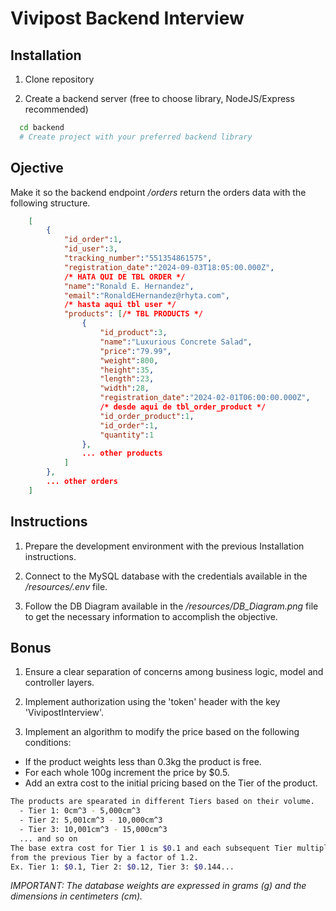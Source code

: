 # Vivipost Backend Interview

## Installation

1. Clone repository

2. Create a backend server (free to choose library, NodeJS/Express recommended)

```bash
  cd backend
  # Create project with your preferred backend library
```

## Ojective

Make it so the backend endpoint _/orders_ return the orders data with the following structure.

```json
    [
        {
            "id_order":1,
            "id_user":3,
            "tracking_number":"551354861575",
            "registration_date":"2024-09-03T18:05:00.000Z",
            /* HATA QUI DE TBL ORDER */
            "name":"Ronald E. Hernandez",
            "email":"RonaldEHernandez@rhyta.com",
            /* hasta aqui tbl user */
            "products": [/* TBL PRODUCTS */
                {
                    "id_product":3,
                    "name":"Luxurious Concrete Salad",
                    "price":"79.99",
                    "weight":800,
                    "height":35,
                    "length":23,
                    "width":28,
                    "registration_date":"2024-02-01T06:00:00.000Z",
                    /* desde aqui de tbl_order_product */
                    "id_order_product":1,
                    "id_order":1,
                    "quantity":1
                },
                ... other products
            ]
        },
        ... other orders
    ]
```

## Instructions

1. Prepare the development environment with the previous Installation instructions.

2. Connect to the MySQL database with the credentials available in the _/resources/.env_ file.

3. Follow the DB Diagram available in the _/resources/DB_Diagram.png_ file to get the necessary information to accomplish the objective.

## Bonus

1. Ensure a clear separation of concerns among business logic, model and controller layers.

2. Implement authorization using the 'token' header with the key 'VivipostInterview'.

3. Implement an algorithm to modify the price based on the following conditions:

- If the product weights less than 0.3kg the product is free.
- For each whole 100g increment the price by $0.5.
- Add an extra cost to the initial pricing based on the Tier of the product.

```bash
The products are spearated in different Tiers based on their volume.
  - Tier 1: 0cm^3 - 5,000cm^3
  - Tier 2: 5,001cm^3 - 10,000cm^3
  - Tier 3: 10,001cm^3 - 15,000cm^3
  ... and so on
The base extra cost for Tier 1 is $0.1 and each subsequent Tier multiply the cost
from the previous Tier by a factor of 1.2.
Ex. Tier 1: $0.1, Tier 2: $0.12, Tier 3: $0.144...
```

_IMPORTANT: The database weights are expressed in grams (g) and the dimensions in centimeters (cm)._
